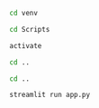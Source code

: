 ```bash
cd venv
```

```bash
cd Scripts
```

```bash
activate
```

```bash
cd ..
```

```bash
cd ..
```

```bash
streamlit run app.py
```